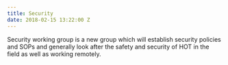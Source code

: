```yaml
---
title: Security
date: 2018-02-15 13:22:00 Z
---
```


Security working group is a new group which will establish security policies and SOPs and generally look after the safety and security of HOT in the field as well as working remotely.
